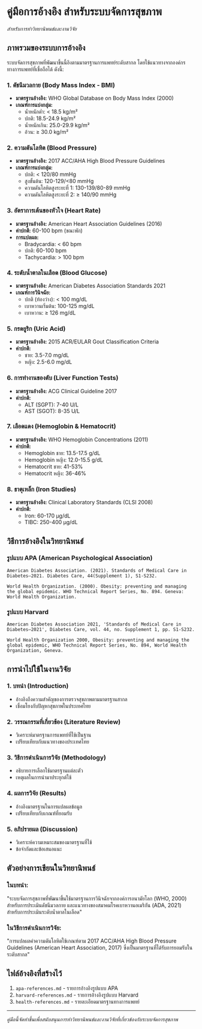 # คู่มือการอ้างอิง สำหรับระบบจัดการสุขภาพ

_สำหรับการทำวิทยานิพนธ์และงานวิจัย_

## ภาพรวมของระบบการอ้างอิง

ระบบจัดการสุขภาพที่พัฒนาขึ้นนี้อิงตามมาตรฐานการแพทย์ระดับสากล โดยใช้แนวทางจากองค์กรทางการแพทย์ที่เชื่อถือได้ ดังนี้:

### 1. ดัชนีมวลกาย (Body Mass Index - BMI)

- **มาตรฐานอ้างอิง:** WHO Global Database on Body Mass Index (2000)
- **เกณฑ์การแบ่งกลุ่ม:**
  - น้ำหนักต่ำ: < 18.5 kg/m²
  - ปกติ: 18.5-24.9 kg/m²
  - น้ำหนักเกิน: 25.0-29.9 kg/m²
  - อ้วน: ≥ 30.0 kg/m²

### 2. ความดันโลหิต (Blood Pressure)

- **มาตรฐานอ้างอิง:** 2017 ACC/AHA High Blood Pressure Guidelines
- **เกณฑ์การแบ่งกลุ่ม:**
  - ปกติ: < 120/80 mmHg
  - สูงขั้นต้น: 120-129/<80 mmHg
  - ความดันโลหิตสูงระยะที่ 1: 130-139/80-89 mmHg
  - ความดันโลหิตสูงระยะที่ 2: ≥ 140/90 mmHg

### 3. อัตราการเต้นของหัวใจ (Heart Rate)

- **มาตรฐานอ้างอิง:** American Heart Association Guidelines (2016)
- **ค่าปกติ:** 60-100 bpm (ขณะพัก)
- **การแปลผล:**
  - Bradycardia: < 60 bpm
  - ปกติ: 60-100 bpm
  - Tachycardia: > 100 bpm

### 4. ระดับน้ำตาลในเลือด (Blood Glucose)

- **มาตรฐานอ้างอิง:** American Diabetes Association Standards 2021
- **เกณฑ์การวินิจฉัย:**
  - ปกติ (ท้องว่าง): < 100 mg/dL
  - เบาหวานเริ่มต้น: 100-125 mg/dL
  - เบาหวาน: ≥ 126 mg/dL

### 5. กรดยูริก (Uric Acid)

- **มาตรฐานอ้างอิง:** 2015 ACR/EULAR Gout Classification Criteria
- **ค่าปกติ:**
  - ชาย: 3.5-7.0 mg/dL
  - หญิง: 2.5-6.0 mg/dL

### 6. การทำงานของตับ (Liver Function Tests)

- **มาตรฐานอ้างอิง:** ACG Clinical Guideline 2017
- **ค่าปกติ:**
  - ALT (SGPT): 7-40 U/L
  - AST (SGOT): 8-35 U/L

### 7. เลือดแดง (Hemoglobin & Hematocrit)

- **มาตรฐานอ้างอิง:** WHO Hemoglobin Concentrations (2011)
- **ค่าปกติ:**
  - Hemoglobin ชาย: 13.5-17.5 g/dL
  - Hemoglobin หญิง: 12.0-15.5 g/dL
  - Hematocrit ชาย: 41-53%
  - Hematocrit หญิง: 36-46%

### 8. ธาตุเหล็ก (Iron Studies)

- **มาตรฐานอ้างอิง:** Clinical Laboratory Standards (CLSI 2008)
- **ค่าปกติ:**
  - Iron: 60-170 μg/dL
  - TIBC: 250-400 μg/dL

## วิธีการอ้างอิงในวิทยานิพนธ์

### รูปแบบ APA (American Psychological Association)

```
American Diabetes Association. (2021). Standards of Medical Care in
Diabetes—2021. Diabetes Care, 44(Supplement 1), S1-S232.

World Health Organization. (2000). Obesity: preventing and managing
the global epidemic. WHO Technical Report Series, No. 894. Geneva:
World Health Organization.
```

### รูปแบบ Harvard

```
American Diabetes Association 2021, 'Standards of Medical Care in
Diabetes—2021', Diabetes Care, vol. 44, no. Supplement 1, pp. S1-S232.

World Health Organization 2000, Obesity: preventing and managing the
global epidemic, WHO Technical Report Series, No. 894, World Health
Organization, Geneva.
```

## การนำไปใช้ในงานวิจัย

### 1. บทนำ (Introduction)

- อ้างอิงถึงความสำคัญของการตรวจสุขภาพตามมาตรฐานสากล
- เชื่อมโยงกับปัญหาสุขภาพในประเทศไทย

### 2. วรรณกรรมที่เกี่ยวข้อง (Literature Review)

- วิเคราะห์มาตรฐานการแพทย์ที่ใช้เป็นฐาน
- เปรียบเทียบกับแนวทางของประเทศไทย

### 3. วิธีการดำเนินการวิจัย (Methodology)

- อธิบายการเลือกใช้มาตรฐานแต่ละตัว
- เหตุผลในการนำมาประยุกต์ใช้

### 4. ผลการวิจัย (Results)

- อ้างอิงมาตรฐานในการแปลผลข้อมูล
- เปรียบเทียบกับเกณฑ์ที่ยอมรับ

### 5. อภิปรายผล (Discussion)

- วิเคราะห์ความเหมาะสมของมาตรฐานที่ใช้
- ข้อจำกัดและข้อเสนอแนะ

## ตัวอย่างการเขียนในวิทยานิพนธ์

### ในบทนำ:

"ระบบจัดการสุขภาพที่พัฒนาขึ้นใช้มาตรฐานการวินิจฉัยจากองค์การอนามัยโลก (WHO, 2000) สำหรับการประเมินดัชนีมวลกาย และแนวทางของสมาคมโรคเบาหวานอเมริกัน (ADA, 2021) สำหรับการประเมินระดับน้ำตาลในเลือด"

### ในวิธีการดำเนินการวิจัย:

"การแปลผลค่าความดันโลหิตใช้เกณฑ์ตาม 2017 ACC/AHA High Blood Pressure Guidelines (American Heart Association, 2017) ซึ่งเป็นมาตรฐานที่ได้รับการยอมรับในระดับสากล"

## ไฟล์อ้างอิงที่สร้างไว้

1. `apa-references.md` - รายการอ้างอิงรูปแบบ APA
2. `harvard-references.md` - รายการอ้างอิงรูปแบบ Harvard
3. `health-references.md` - รายละเอียดมาตรฐานทางการแพทย์

---

_คู่มือนี้จัดทำขึ้นเพื่อสนับสนุนการทำวิทยานิพนธ์และงานวิจัยที่เกี่ยวข้องกับระบบจัดการสุขภาพ_
